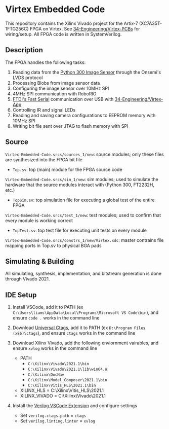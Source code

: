 # Virtex Embedded Code

This repository contains the Xilinx Vivado project for the Artix-7 (XC7A35T-1FTG256C) FPGA on Virtex. See [34-Engineering/Virtex-PCBs](https://github.com/34-Engineering/Virtex-PCBs) for wiring/setup. All FPGA code is written in SystemVerilog.

## Description

The FPGA handles the following tasks:

 1) Reading data from the [Python 300 Image Sensor](https://www.onsemi.com/pdf/datasheet/noip1sn1300a-d.pdf) through the Onsemi's LVDS protocol
 2) Processing Blobs from image sensor data
 3) Configuring the image sensor over 10MHz SPI
 4) 4MHz SPI communication with RoboRIO
 5) [FTDI's Fast Serial](https://ftdichip.com/wp-content/uploads/2020/08/AN_131_FT2232D_H_Fast-Opto-Isolated-Serial-Interface-mode.pdf) communication over USB with [34-Engineering/Virtex-App](https://github.com/34-Engineering/Virtex-App)
 6) Controlling IR and signal LEDs
 7) Reading and saving camera configurations to EEPROM memory with 10MHz SPI
 8) Writing bit file sent over JTAG to flash memory with SPI 

## Source

`Virtex-Embedded-Code.srcs/sources_1/new`: source modules; only these files are synthesized into the FPGA bit file

- `Top.sv`: top (main) module for the FPGA source code

`Virtex-Embedded-Code.srcs/sim_1/new`: sim modules; used to simulate the hardware that the source modules interact with (Python 300, FT2232H, etc.)

- `TopSim.sv`: top simulation file for executing a global test of the entire FPGA

`Virtex-Embedded-Code.srcs/test_1/new`: test modules; used to confirm that every module is working correct

- `TopTest.sv`: top test file for executing unit tests on every module

`Virtex-Embedded-Code.srcs/constrs_1/new/Virtex.xdc`: master contrains file mapping ports in Top.sv to physical BGA pads

## Simulating & Building

All simulating, synthesis, implementation, and bitstream generation is done through Vivado 2021.

## IDE Setup

 1) Install VSCode, add it to PATH (ex  `C:\Users\liams\AppData\Local\Programs\Microsoft VS Code\bin`), and ensure `code .` works in the command line

 2) Download [Universal Ctags](https://github.com/universal-ctags/ctags), add it to PATH (ex `D:\Program Files (x86)\ctags`), and ensure `ctags` works in the command line

 3) Download Xilinx Vivado, add the following enviornment vairables, and ensure `xvlog` works in the command line
    - PATH
      - `C:\Xilinx\Vivado\2021.1\bin`
      - `C:\Xilinx\Vivado\2021.1\lib\win64.o`
      - `C:\Xilinx\DocNav`
      - `C:\Xilinx\Model_Composer\2021.1\bin`
      - `C:\Xilinx\Vitis_HLS\2021.1\bin`
    - XILINX_HLS = C:\Xilinx\Vitis_HLS\2021.1
    - XILINX_VIVADO = C:\Xilinx\Vivado\2021.1

 4) Install the [Verilog VSCode Extension](https://marketplace.visualstudio.com/items?itemName=mshr-h.VerilogHDL) and configure settings
    - Set `verilog.ctags.path` = `ctags`
    - Set `verilog.linting.linter` = `xvlog`